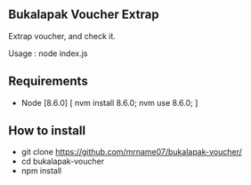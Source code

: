 ## Bukalapak Voucher Extrap
Extrap voucher, and check it.

Usage : node index.js

## Requirements
* Node [8.6.0] [ nvm install 8.6.0; nvm use 8.6.0; ]

## How to install
* git clone https://github.com/mrname07/bukalapak-voucher/
* cd bukalapak-voucher
* npm install

